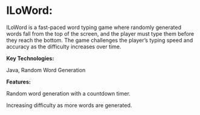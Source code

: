 # ILoWord:

ILoWord is a fast-paced word typing game where randomly generated words fall from the top of the screen, and the player must type them before they reach the bottom. The game challenges the player’s typing speed and accuracy as the difficulty increases over time.

**Key Technologies:** 

Java, Random Word Generation

**Features:**

Random word generation with a countdown timer.

Increasing difficulty as more words are generated.

